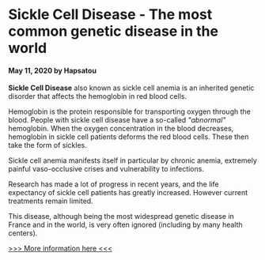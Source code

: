 # Sickle Cell Disease - The most common genetic disease in the world

#### May 11, 2020 by Hapsatou

**Sickle Cell Disease** also known as sickle cell anemia is an inherited genetic disorder that affects the hemoglobin in red blood cells.

Hemoglobin is the protein responsible for transporting oxygen through the blood. People with sickle cell disease have a so-called _"abnormal"_ hemoglobin. When the oxygen concentration in the blood decreases, hemoglobin in sickle cell patients deforms the red blood cells. These then take the form of sickles.

Sickle cell anemia manifests itself in particular by chronic anemia, extremely painful vaso-occlusive crises and vulnerability to infections.

Research has made a lot of progress in recent years, and the life expectancy of sickle cell patients has greatly increased. However current treatments remain limited.

This disease, although being the most widespread genetic disease in France and in the world, is very often ignored (including by many health centers).

[\>\>\> More information here \<\<\<](https://www.hopkinsmedicine.org/health/conditions-and-diseases/sickle-cell-disease)
